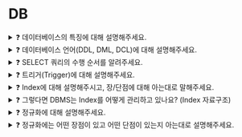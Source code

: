 # DB   

<details>
<summary>❓ 데이터베이스의 특징에 대해 설명해주세요.</summary>
<div markdown="1">

1. **실시간 접근성(Real-Time Accessibility)**
비정형적인 질의(조회)에 대하여 실시간 처리에 의한 응답이 가능해야 하며,
2. **지속적인 변화(Continuous Evolution)**
데이터베이스의 상태는 동적입니다. 즉, 새로운 데이터의 삽입(Insert), 삭제(Delete), 갱신(Update)으로 항상 최신의 데이터를 유지해야 합니다.
3. **동시 공용(Concurrent Sharing)**
데이터베이스는 서로 다른 목적을 가진 여러 응용자들을 위한 것이므로 다수의 사용자가 동시에 같은 내용의 데이터를 이용할 수 있어야 합니다.
4. **내용에 의한 참조(Content Reference)**
데이터베이스에 있는 데이터를 참조할 때 데이터 레코드의 주소나 위치에 의해서가 아니라 사용자가 요구하는 데이터 내용으로 찾습니다.

</div>
</details>

<details>
<summary>❓ 데이터베이스 언어(DDL, DML, DCL)에 대해 설명해주세요.</summary>
<div markdown="1">

**DDL (정의어: Data Definition Language)**<br>
테이블
데이터베이스 구조를 정의, 수정, 삭제하는 언어<br>- create, alter, drop

**DML (조작어: Data Manipulation Language)**<br>
테이블 내 컬럼
데이터베이스내의 자료 검색, 삽입, 갱신, 삭제를 위한 언어<br> - insert, select, update, delete

**DCL (제어어: Data Control Language)**<br>
권한
데이터에 대해 무결성 유지, 병행 수행 제어, 보호와 관리를 위한 언어<br>- commit, rollback, grant, revoke


</div>
</details>

<details>
<summary>❓ SELECT 쿼리의 수행 순서를 알려주세요.</summary>
<div markdown="1">

> FROM, ON, JOIN ➡️ WHERE ➡️ GROUP BY ➡️ HAVING ➡️ SELECT ➡️ DISTINCT ➡️ ORDER BY ➡️ LIMIT
> 
1. FROM: 각테이블을 확인한다.
ON: JOIN 조건을 확인한다.
JOIN: JOIN이 실행되어 데이터가 SET으로 모아지게 된다. 서브쿼리도 함께 포함되어 임시 테이블을 만들 수 있게 도와준다.
2. WHERE: 데이터셋을 형성하게 되면 WHERE 조건이 개별 행에 적용된다. WHERE 절의 제약 조건은 FROM 절로 가져온 테이블에 적용될 수 있다.
3. GROUP BY: WHERE 조건 적용 후 나머지 행은 GROUP BY 절에 지정된 열의 공통 값을 기준으로 그룹화된다. 쿼리에 집계  기능이 있는 경우에만 이 기능을 사용해야 한다.
4. HAVING: GROUP BY 절이 쿼리에 있을 경우, HAVING 절의 제약조건이 그룹화된 행에 적용된다.
5. SELECT: SELECT에 표현된 식이 마지막으로 적용된다.
6. DISTINCT: 표현된 행에서 중복된 행은 삭제
7. ORDER BY: 지정된 데이터를 기준으로 오름차순, 내림차순 지정
8. LIMIT: LIMIT에서 벗어나는 행들은 제외되어 출력된다.


</div>
</details>

<details>
<summary>❓ 트리거(Trigger)에 대해 설명해주세요.</summary>
<div markdown="1">

- 트리거는 특정 테이블에 대한 이벤트에 반응해 INSERT, DELETE, UPDATE 같은 DML 문이 수행되었을 때, 데이터베이스에서 자동으로 동작하도록 작성된 프로그램입니다.
- 사용자가 직접 호출하는 것이 아닌, 데이터베이스에서 자동적으로 호출한다는 것이 가장 큰 특징입니다.

</div>
</details>

<details>
<summary>❓ Index에 대해 설명해주시고, 장/단점에 대해 아는대로 말해주세요.</summary>
<div markdown="1">

- Index란 테이블을 처음부터 끝까지 검색하는 방법인 FTS(Full Table Scan)과는 달리 인덱스를 검색하여 해당 자료의 테이블을 엑세스 하는 방법입니다.
    - 예를 들어, DB를 책으로 비유하면 데이터는 책의 내용일 것이고, 데이터가 저장된 레코드의 주소는 index 목록에 있는 페이지 번호일 것이다.
- 인덱스는 항상 정렬된 상태를 유지하기 때문에 원하는 값을 검색하는데 빠르지만, 새로운 값을 추가하거나 삭제, 수정하는 경우에는 쿼리문 실행 속도가 느려집니다.
- 즉, 인덱스는 데이터의 저장 성능을 희생하고 그대신 데이터의 검색 속도를 높이는 기능이라 할 수 있습니다.

</div>
</details>

<details>
<summary>❓ 그렇다면 DBMS는 Index를 어떻게 관리하고 있나요? (Index 자료구조)</summary>
<div markdown="1">

- B+ Tree 인덱스 자료구조
    - 자식 노드가 2개 이상인 B- Tree를 개선시킨 자료구조이며,
    - B Tree 리프노드들을 LinkedList로 연결하여 순차 검색을 용이하게 합니다. 해시 테이블보다 나쁜 O(log2N)의 시간복잡도를 갖지만 일반적으로 사용되는 자료구조입니다.
- 해시 테이블
    - 컬럼의 값으로 생성된 해시를 기반으로 인덱스를 구현합니다.
    - 시간복잡도가 O(1)이라 검색이 매우 빠릅니다.
    - 부등호(<,>)와 같은 연속적인 데이터를 위한 순차 검색이 불가능하기 때문에 사용에 적합하지 않습니다.

</div>
</details>

<details>
<summary>❓ 정규화에 대해 설명해주세요.</summary>
<div markdown="1">

하나의 릴레이션(relation-테이블)에 하나의 의미만 존재하도록 릴레이션을 분해하는 과정이며, 데이터의 일관성, 최소한의 데이터 중복, 최대한의 데이터 유연성을 위한 방법입니다.

- 제 1 정규형: 테이블의 컬럼이 원자 값(Atomic Value: 하나의 값)을 갖도록 분해합니다.

- **제 2 정규형**: 제 1정규형을 만족하고, 기본키가 아닌 속성이 기본키에 ***완전 함수 종속***이도록 분해합니다.
    
    ****완전함수종속***: 기본키로 묶인 복합키가 존재할 때 복합키(A,B,C)가 모여서 하나의 다른 값(X)를 결정하고 복합키의 부분집합이 결정자가 되면 안된다는 뜻입니다.

- **제 3 정규형**: 제 2정규형을 만족하고, ***이행적 함수 종속***을 없애도록 분해합니다.
    
    ****이행적 함수 종속***: A→B, B→C가 성립할 때 A→C가 성립되는 것을 의미

- BCNF 정규형: 제3 정규화를 만족하고, 모든 결정자가 후보키가 되도록 테이블을 분해하는 것입니다.

</div>
</details>

<details>
<summary>❓ 정규화에는 어떤 장점이 있고 어떤 단점이 있는지 아는대로 설명해주세요.</summary>
<div markdown="1">

**장점**

1. 데이터베이스 변경 시 이상현상이 발생하는 문제점을 해결할 수 있다.
2. 데이터베이스 구조 확장 시 정규화된 데이터베이스는 그 구조를 변경하지 않아도 되거나 일부만 변경해도 된다.

**단점**

릴레이션의 분해로 인해 릴레이션 간의 연산(JOIN 연산)이 많아진다. 이로인해 질의에 대한 응답 시간이 느려질 수 있다.

+ 정규화를 수행한다는 것은 이상현상을 제거하는 것이다. 
데이터의 중복 속성을 제거하고 결정자에 의해 동일한 의미의 일반 속성이 하나의 테이블로 집약되므로 한 테이블의 데이터 용량이 최소화되는 효과가 있다.

따라서 정규화된 테이블은 데이터를 처리할 때 속도가 빨라질 수도 있고 느려질 수도 있는 특성이 있다.

</div>
</details>